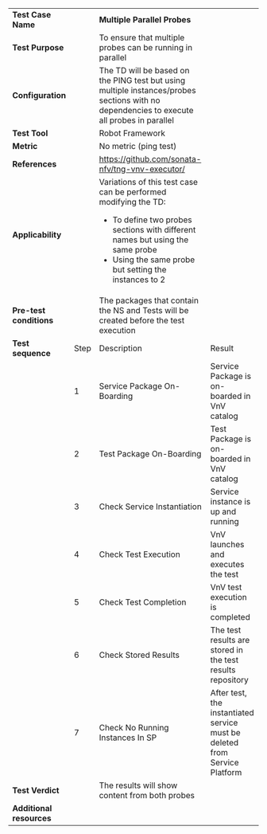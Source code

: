 |||||
| :--- | :--- | :--- | :--- |
| __Test Case Name__ | | __Multiple Parallel Probes__ | |
| __Test Purpose__ | | To ensure that multiple probes can be running in parallel| |
| __Configuration__ | | The TD will be based on the PING test but using multiple instances/probes sections with no dependencies to execute all probes in parallel| |
| __Test Tool__ | | Robot Framework| |
| __Metric__ | | No metric (ping test)| |
| __References__ | | https://github.com/sonata-nfv/tng-vnv-executor/ | |
| __Applicability__ | | Variations of this test case can be performed modifying the TD: <ul><li>To define two probes sections with different names but using the same probe</li><li>Using the same probe but setting the instances to 2</li></ul>| |
| __Pre-test conditions__ | | The packages that contain the NS and Tests will be created before the test execution| |
| __Test sequence__ | Step | Description | Result |
| | 1 | Service Package On-Boarding | Service Package is on-boarded in VnV catalog|
| | 2 | Test Package On-Boarding | Test Package is on-boarded in VnV catalog|
| | 3 | Check Service Instantiation | Service instance is up and running |
| | 4 | Check Test Execution | VnV launches and executes the test |
| | 5 | Check Test Completion | VnV test execution is completed |
| | 6 | Check Stored Results | The test results are stored in the test results repository |
| | 7 | Check No Running Instances In SP | After test, the instantiated service must be deleted from Service Platform|  
| __Test Verdict__ | | The results will show content from both probes | |
| __Additional resources__ | | | |

